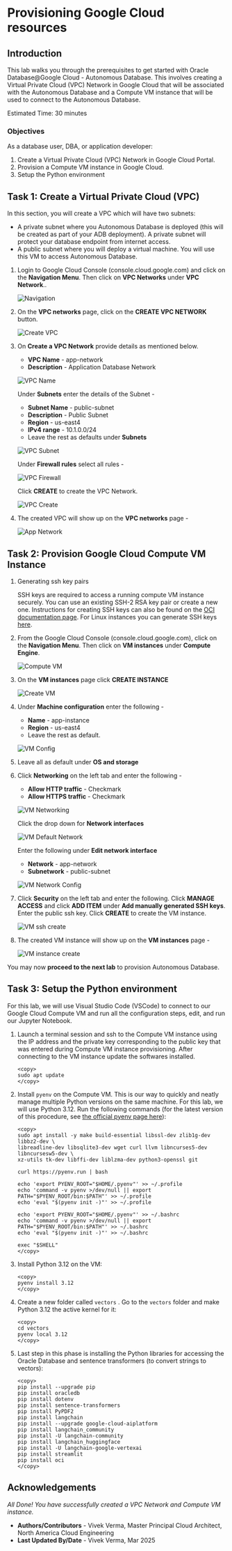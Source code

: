 
# Provisioning Google Cloud resources

## Introduction

This lab walks you through the prerequisites to get started with Oracle Database@Google Cloud - Autonomous Database. This involves creating a Virtual Private Cloud (VPC) Network in Google Cloud that will be associated with the Autonomous Database and a Compute VM instance that will be used to connect to the Autonomous Database.

Estimated Time: 30 minutes

### Objectives

As a database user, DBA, or application developer:

1. Create a Virtual Private Cloud (VPC) Network in Google Cloud Portal.
2. Provision a Compute VM instance in Google Cloud.
3. Setup the Python environment

## Task 1: Create a Virtual Private Cloud (VPC)

In this section, you will create a VPC which will have two subnets: 

* A private subnet where you Autonomous Database is deployed (this will be created as part of your ADB deployment). A private subnet will protect your database endpoint from internet access.
* A public subnet where you will deploy a virtual machine. You will use this VM to access Autonomous Database.

1.  Login to Google Cloud Console (console.cloud.google.com) and click on the **Navigation Menu**. Then click on **VPC Networks** under **VPC Network**..

    ![Navigation](./images/navigation-menu2.png " ")

2.	On the **VPC networks** page, click on the **CREATE VPC NETWORK** button.

    ![Create VPC](./images/create-vpc.png " ")

3.	On **Create a VPC Network** provide details as mentioned below. 
    
    * **VPC Name** - app-network
    * **Description** - Application Database Network

    ![VPC Name](./images/vpc-name.png " ")

    Under **Subnets** enter the details of the Subnet -

    * **Subnet Name** - public-subnet
    * **Description** - Public Subnet
    * **Region** - us-east4
    * **IPv4 range** - 10.1.0.0/24
    * Leave the rest as defaults under **Subnets**

    ![VPC Subnet](./images/vpc-subnet.png " ")

    Under **Firewall rules** select all rules -

    ![VPC Firewall](./images/vpc-firewall.png " ")

    Click **CREATE** to create the VPC Network.

    ![VPC Create](./images/vpc-create.png " ")

4.	The created VPC will show up on the **VPC networks** page -

    ![App Network](./images/vpc-app-network.png " ")

## Task 2:  Provision Google Cloud Compute VM Instance

1.  Generating ssh key pairs
    
    SSH keys are required to access a running compute VM instance securely. You can use an existing SSH-2 RSA key pair or create a new one. Instructions for creating SSH keys can also be found on the [OCI documentation page](https://docs.cloud.oracle.com/iaas/Content/GSG/Tasks/creatingkeys.htm). For Linux instances you can generate SSH keys [here](https://docs.oracle.com/en-us/iaas/Content/Compute/Tasks/managingkeypairs.htm#Managing_Key_Pairs_on_Linux_Instances).

2. From the Google Cloud Console (console.cloud.google.com), click on the **Navigation Menu**. Then click on **VM instances** under **Compute Engine**.

    ![Compute VM](./images/compute-vm-navigate.png " ")

3. On the **VM instances** page click **CREATE INSTANCE**

    ![Create VM](./images/compute-vm-create.png " ")

4. Under **Machine configuration** enter the following -

    * **Name** - app-instance
    * **Region** - us-east4
    * Leave the rest as default.

    ![VM Config](./images/compute-vm-machine-config.png " ")

5.  Leave all as default under **OS and storage**

6.  Click **Networking** on the left tab and enter the following -

    * **Allow HTTP traffic** - Checkmark
    * **Allow HTTPS traffic** - Checkmark

    ![VM Networking](./images/compute-vm-networking.png " ")

    Click the drop down for **Network interfaces**

    ![VM Default Network](./images/compute-vm-network-default.png " ")

    Enter the following under **Edit network interface**

    * **Network** - app-network
    * **Subnetwork** - public-subnet

    ![VM Network Config](./images/compute-vm-network-config.png " ")

7.  Click **Security** on the left tab and enter the following. Click **MANAGE ACCESS** and click **ADD ITEM** under **Add manually generated SSH keys**. Enter the public ssh key. Click **CREATE** to create the VM instance.

    ![VM ssh create](./images/compute-vm-ssh-create.png " ")

8.	The created VM instance will show up on the **VM instances** page -

    ![VM instance create](./images/compute-vm-instance.png " ")

You may now **proceed to the next lab** to provision Autonomous Database.

## Task 3:  Setup the Python environment

For this lab, we will use Visual Studio Code (VSCode) to connect to our Google Cloud Compute VM and run all the configuration steps, edit, and run our Jupyter Notebook.

1. Launch a terminal session and ssh to the Compute VM instance using the IP address and the private key corresponding to the public key that was entered during Compute VM instance provisioning. After connecting to the VM instance update the softwares installed.

    ```
    <copy>
    sudo apt update
    </copy>
    ```

2. Install `pyenv` on the Compute VM. This is our way to quickly and neatly manage multiple Python versions on the same machine. For this lab, we will use Python 3.12. Run the following commands (for the latest version of this procedure, see [the official pyenv page here](https://github.com/pyenv/pyenv-installer)):

    ```
    <copy>    
    sudo apt install -y make build-essential libssl-dev zlib1g-dev libbz2-dev \
    libreadline-dev libsqlite3-dev wget curl llvm libncurses5-dev libncursesw5-dev \
    xz-utils tk-dev libffi-dev liblzma-dev python3-openssl git

    curl https://pyenv.run | bash

    echo 'export PYENV_ROOT="$HOME/.pyenv"' >> ~/.profile
    echo 'command -v pyenv >/dev/null || export PATH="$PYENV_ROOT/bin:$PATH"' >> ~/.profile
    echo 'eval "$(pyenv init -)"' >> ~/.profile

    echo 'export PYENV_ROOT="$HOME/.pyenv"' >> ~/.bashrc
    echo 'command -v pyenv >/dev/null || export PATH="$PYENV_ROOT/bin:$PATH"' >> ~/.bashrc
    echo 'eval "$(pyenv init -)"' >> ~/.bashrc

    exec "$SHELL"
    </copy>
    ```

3. Install Python 3.12 on the VM:

    ```
    <copy>
    pyenv install 3.12
    </copy>
    ```

4. Create a new folder called `vectors` . Go to the `vectors` folder and make Python 3.12 the active kernel for it:

    ```
    <copy>
    cd vectors
    pyenv local 3.12
    </copy>
    ```

5. Last step in this phase is installing the Python libraries for accessing the Oracle Database and sentence transformers (to convert strings to vectors):

    ```
    <copy>
    pip install --upgrade pip
    pip install oracledb
    pip install dotenv
    pip install sentence-transformers
    pip install PyPDF2
    pip install langchain
    pip install --upgrade google-cloud-aiplatform
    pip install langchain_community
    pip install -U langchain-community
    pip install langchain_huggingface
    pip install -U langchain-google-vertexai
    pip install streamlit
    pip install oci
    </copy>
    ```

## Acknowledgements

*All Done! You have successfully created a VPC Network and Compute VM instance.*

- **Authors/Contributors** - Vivek Verma, Master Principal Cloud Architect, North America Cloud Engineering
- **Last Updated By/Date** - Vivek Verma, Mar 2025